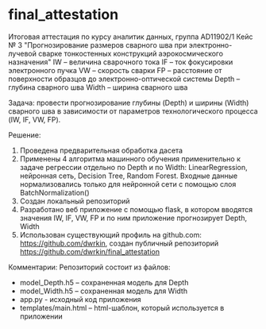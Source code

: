# final_attestation

Итоговая аттестация по курсу аналитик данных, группа AD11902/1
Кейс № 3 "Прогнозирование размеров сварного шва при электронно-лучевой сварке тонкостенных конструкций аэрокосмического назначения"
IW – величина сварочного тока
IF – ток фокусировки электронного пучка
VW – скорость сварки
FP – расстояние от поверхности образцов до электронно-оптической системы
Depth – глубина сварного шва
Width – ширина сварного шва

Задача: провести прогнозирование глубины (Depth) и ширины (Width) сварного шва в зависимости от параметров технологического процесса (IW, IF, VW, FP).

Решение: 

1. Проведена предварительная обработка дасета
2. Применены 4 алгоритма машинного обучения применительно к задаче регрессии отдельно по Depth и по Width: LinearRegression, нейронная сеть, Decision Tree, Random Forest. Входные данные нормализовались только для нейронной сети с помощью слоя BatchNormalization()
3. Создан локальный репозиторий
4. Разработано веб приложение с помощью flask, в котором вводятся значения IW, IF, VW, FP и по ним приложение прогнозирует Depth, Width
5. Использован существующий профиль на github.com: https://github.com/dwrkin, создан публичный репозиторий https://github.com/dwrkin/final_attestation

Комментарии:
Репозиторий состоит из файлов:
- model_Depth.h5 – сохраненная модель для Depth
- model_Width.h5 – сохраненная модель для Width
- app.py - исходный код приложения
- templates/main.html – html-шаблон, который используется в приложении
